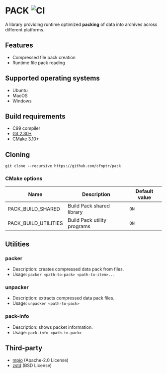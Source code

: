# PACK ![CI](https://github.com/cfnptr/pack/actions/workflows/cmake.yml/badge.svg)

A library providing runtime optimized **packing** of data into archives across different platforms.

## Features

* Compressed file pack creation
* Runtime file pack reading

## Supported operating systems

* Ubuntu
* MacOS
* Windows

## Build requirements

* C99 compiler
* [Git 2.30+](https://git-scm.com/)
* [CMake 3.10+](https://cmake.org/)

## Cloning

```
git clone --recursive https://github.com/cfnptr/pack
```

### CMake options

| Name                 | Description                 | Default value |
|----------------------|-----------------------------|---------------|
| PACK_BUILD_SHARED    | Build Pack shared library   | `ON`          |
| PACK_BUILD_UTILITIES | Build Pack utility programs | `ON`          |

## Utilities

### packer

* Description: creates compressed data pack from files.
* Usage: ```packer <path-to-pack> <path-to-item>...```

### unpacker

* Description: extracts compressed data pack files.
* Usage: ```unpacker <path-to-pack>```

### pack-info

* Description: shows packet information.
* Usage: ```pack-info <path-to-pack>```

## Third-party

* [mpio](https://github.com/cfnptr/mpio/) (Apache-2.0 License)
* [zstd](https://github.com/facebook/zstd/) (BSD License)
